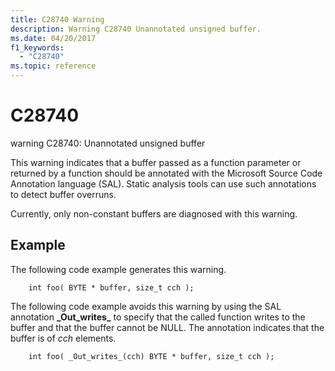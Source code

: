 ```yaml
---
title: C28740 Warning
description: Warning C28740 Unannotated unsigned buffer.
ms.date: 04/20/2017
f1_keywords: 
  - "C28740"
ms.topic: reference
---
```


# C28740


warning C28740: Unannotated unsigned buffer

This warning indicates that a buffer passed as a function parameter or returned by a function should be annotated with the Microsoft Source Code Annotation language (SAL). Static analysis tools can use such annotations to detect buffer overruns.

Currently, only non-constant buffers are diagnosed with this warning.

## <span id="Example"></span><span id="example"></span><span id="EXAMPLE"></span>Example


The following code example generates this warning.

```
    int foo( BYTE * buffer, size_t cch ); 
```

The following code example avoids this warning by using the SAL annotation **\_Out\_writes\_** to specify that the called function writes to the buffer and that the buffer cannot be NULL. The annotation indicates that the buffer is of *cch* elements.

```
    int foo( _Out_writes_(cch) BYTE * buffer, size_t cch );
```

